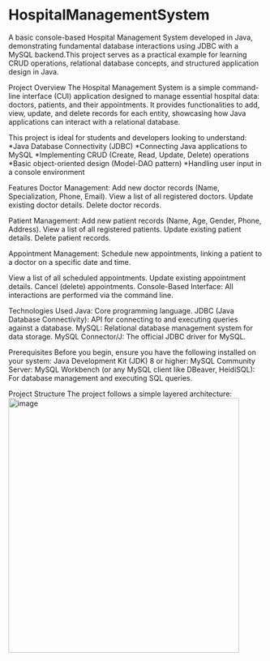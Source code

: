 # HospitalManagementSystem
A basic console-based Hospital Management System developed in Java, demonstrating fundamental database interactions using JDBC with a MySQL backend.This project serves as a practical example for learning CRUD operations, relational database concepts, and structured application design in Java.

Project Overview
The Hospital Management System is a simple command-line interface (CUI) application designed to manage essential hospital data: doctors, patients, and their appointments. It provides functionalities to add, view, update, and delete records for each entity, showcasing how Java applications can interact with a relational database.

This project is ideal for students and developers looking to understand:
*Java Database Connectivity (JDBC)
*Connecting Java applications to MySQL
*Implementing CRUD (Create, Read, Update, Delete) operations
*Basic object-oriented design (Model-DAO pattern)
*Handling user input in a console environment

Features
Doctor Management:
Add new doctor records (Name, Specialization, Phone, Email).
View a list of all registered doctors.
Update existing doctor details.
Delete doctor records.

Patient Management:
Add new patient records (Name, Age, Gender, Phone, Address).
View a list of all registered patients.
Update existing patient details.
Delete patient records.

Appointment Management:
Schedule new appointments, linking a patient to a doctor on a specific date and time.

View a list of all scheduled appointments.
Update existing appointment details.
Cancel (delete) appointments.
Console-Based Interface: All interactions are performed via the command line.

Technologies Used
Java: Core programming language.
JDBC (Java Database Connectivity): API for connecting to and executing queries against a database.
MySQL: Relational database management system for data storage.
MySQL Connector/J: The official JDBC driver for MySQL.

Prerequisites
Before you begin, ensure you have the following installed on your system:
Java Development Kit (JDK) 8 or higher:
MySQL Community Server:
MySQL Workbench (or any MySQL client like DBeaver, HeidiSQL): For database management and executing SQL queries.

Project Structure
The project follows a simple layered architecture:
<img width="455" height="503" alt="image" src="https://github.com/user-attachments/assets/34e6bd8a-374e-489a-a7b8-5be0e8d5f3f0" />


